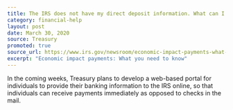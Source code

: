 ```yaml
---
title: The IRS does not have my direct deposit information. What can I do?
category: financial-help
layout: post
date: March 30, 2020
source: Treasury
promoted: true
source_url: https://www.irs.gov/newsroom/economic-impact-payments-what-you-need-to-know
excerpt: "Economic impact payments: What you need to know"
---
```


In the coming weeks, Treasury plans to develop a web-based portal for individuals to provide their banking information to the IRS online, so that individuals can receive payments immediately as opposed to checks in the mail.